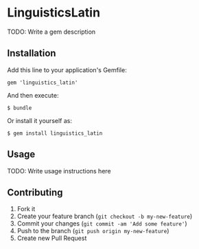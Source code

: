# LinguisticsLatin

TODO: Write a gem description

## Installation

Add this line to your application's Gemfile:

    gem 'linguistics_latin'

And then execute:

    $ bundle

Or install it yourself as:

    $ gem install linguistics_latin

## Usage

TODO: Write usage instructions here

## Contributing

1. Fork it
2. Create your feature branch (`git checkout -b my-new-feature`)
3. Commit your changes (`git commit -am 'Add some feature'`)
4. Push to the branch (`git push origin my-new-feature`)
5. Create new Pull Request
